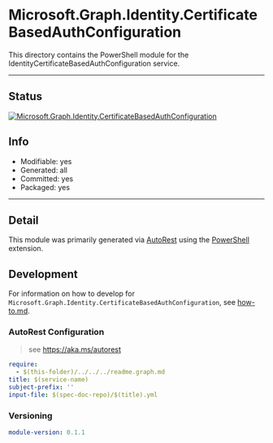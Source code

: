 <!-- region Generated -->
# Microsoft.Graph.Identity.CertificateBasedAuthConfiguration
This directory contains the PowerShell module for the IdentityCertificateBasedAuthConfiguration service.

---
## Status
[![Microsoft.Graph.Identity.CertificateBasedAuthConfiguration](https://img.shields.io/powershellgallery/v/Microsoft.Graph.Identity.CertificateBasedAuthConfiguration.svg?style=flat-square&label=Microsoft.Graph.Identity.CertificateBasedAuthConfiguration "Microsoft.Graph.Identity.CertificateBasedAuthConfiguration")](https://www.powershellgallery.com/packages/Microsoft.Graph.Identity.CertificateBasedAuthConfiguration/)

## Info
- Modifiable: yes
- Generated: all
- Committed: yes
- Packaged: yes

---
## Detail
This module was primarily generated via [AutoRest](https://github.com/Azure/autorest) using the [PowerShell](https://github.com/Azure/autorest.powershell) extension.

## Development
For information on how to develop for `Microsoft.Graph.Identity.CertificateBasedAuthConfiguration`, see [how-to.md](how-to.md).
<!-- endregion -->

### AutoRest Configuration

> see https://aka.ms/autorest

``` yaml
require:
  - $(this-folder)/../../../readme.graph.md
title: $(service-name)
subject-prefix: ''
input-file: $(spec-doc-repo)/$(title).yml
```
### Versioning

``` yaml
module-version: 0.1.1
```

